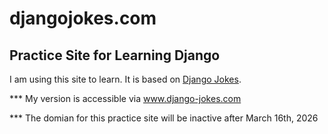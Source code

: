# djangojokes.com

## Practice Site for Learning Django
I am using this site to learn. It is based on
[Django Jokes](https://www.djangojokes.com).

*** My version is accessible via www.django-jokes.com

*** The domian for this practice site will be inactive after March 16th, 2026

